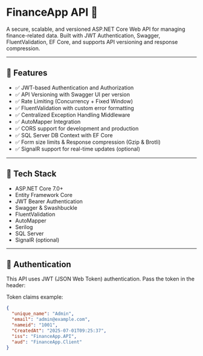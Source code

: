 # FinanceApp API 🚀

A secure, scalable, and versioned ASP.NET Core Web API for managing finance-related data. Built with JWT Authentication, Swagger, FluentValidation, EF Core, and supports API versioning and response compression.

---

## 📌 Features

- ✅ JWT-based Authentication and Authorization
- ✅ API Versioning with Swagger UI per version
- ✅ Rate Limiting (Concurrency + Fixed Window)
- ✅ FluentValidation with custom error formatting
- ✅ Centralized Exception Handling Middleware
- ✅ AutoMapper Integration
- ✅ CORS support for development and production
- ✅ SQL Server DB Context with EF Core
- ✅ Form size limits & Response compression (Gzip & Brotli)
- ✅ SignalR support for real-time updates (optional)

---

## 🧱 Tech Stack

- ASP.NET Core 7.0+
- Entity Framework Core
- JWT Bearer Authentication
- Swagger & Swashbuckle
- FluentValidation
- AutoMapper
- Serilog
- SQL Server
- SignalR (optional)

---

## 🔐 Authentication

This API uses JWT (JSON Web Token) authentication. Pass the token in the header:


Token claims example:

```json
{
  "unique_name": "Admin",
  "email": "admin@example.com",
  "nameid": "1001",
  "CreatedAt": "2025-07-01T09:25:37",
  "iss": "FinanceApp.API",
  "aud": "FinanceApp.Client"
}

